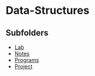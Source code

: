 # Data-Structures

## Subfolders

- [Lab](Lab)
- [Notes](Notes)
- [Programs](Programs)
- [Project](Project)

